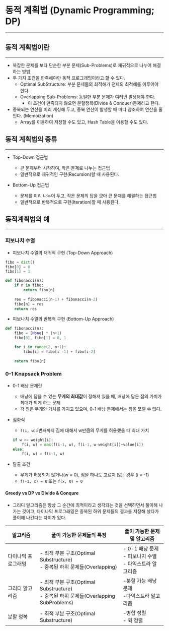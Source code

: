 # 동적 계획법 (Dynamic Programming; DP)

---

## 동적 계획법이란

---

- 복잡한 문제를 보다 단순한 부분 문제(Sub-Problems)로 재귀적으로 나누어 해결하는 방법
- 두 가지 조건을 만족해야만 동적 프로그래밍이라고 할 수 있다.
    + Optimal SubStructure: 부분 문제들의 최적해가 전체의 최적해를 이루어야 한다.
    + Overlapping Sub-Problems: 동일한 부분 문제가 여러번 발생해야 한다.
        - 이 조건이 만족되지 않으면 분할정복(Divide & Conquer)문제라고 한다.
- 중복되는 연산을 미리 캐싱해 두고, 중복 연산이 발생할 때 마다 참조하여 연산을 줄인다. (Memoization)
    + Array를 이용하여 저장할 수도 있고, Hash Table을 이용할 수도 있다.


## 동적 계획법의 종류

---

- Top-Down 접근법
    + 큰 문제부터 시작하여, 작은 문제로 나누는 접근법
    + 일반적으로 재귀적인 구현(Recursion)할 때 사용된다.

- Bottom-Up 접근법
    + 문제를 미리 나누어 두고, 작은 문제의 답을 모아 큰 문제를 해결하는 접근법
    + 일반적으로 반복적으로 구현(Iteration)할 때 사용된다.

## 동적계획법의 예

---

### 피보나치 수열

- 피보나치 수열의 재귀적 구현 (Top-Down Approach)

```python
fibo = dict()
fibo[0] = 0
fibo[1] = 1

def fibonacci(n):
    if n in fibo:
        return fibo[n]
    
    res = fibonacci(n-1) + fibonacci(n-2)
    fibo[n] = res
    return res
```

- 피보나치 수열의 반복적 구현 (Bottom-Up Approach)

```python
def fibonacci(n):
    fibo = [None] * (n+1)
    fibo[0], fibo[1] = 0, 1

    for i in range(2, n+1):
        fibo[i] = fibo[i -1] + fibo[i-2]
    
    return fibo[n]
```

### 0-1 Knapsack Problem

- 0-1 배낭 문제란
    + 배낭에 담을 수 있는 **무게의 최대값**이 정해져 있을 때, 배낭에 담은 짐의 가치가 최대가 되게 하는 문제
    + 각 짐은 무게와 가치를 가지고 있으며, 0-1 배낭 문제에서는 짐을 쪼갤 수 없다.

- 점화식
    + `f(i, w)`:i번째까지 짐에 대해서 w만큼의 무게를 허용했을 때 최대 가치
    ```python
    if w >= weight[i]:
        f(i, w) = max(f(i-1, w), f(i-1, w-weight[i])+value[i])
    else:
        f(i, w) = f(i-1, w)
    ```

- 탈출 조건
    + 무게가 허용되지 않거나(w = 0), 짐을 하나도 고르지 않는 경우 (i = -1)
    + `f(-1, x) = 0` 또는 `f(x, 0) = 0`


#### Greedy vs DP vs Divide & Conqure

- 그리디 알고리즘은 항상 그 순간에 최적이라고 생각되는 것을 선택하면서 풀이해 나가는 것이고, 다이나믹 프로그래밍은 중복된 하위 문제들의 결과를 저장해 놨다가 풀이해 나간다는 차이가 있다.

|알고리즘|풀이 가능한 문제들의 특징|풀이 가능한 문제 및 알고리즘
|------|---|---|
|다이나믹 프로그래밍|- 최적 부분 구조(Optimal Substructure)<br>- 중복된 하위 문제들(Overlapping)|- 0-1 배낭 문제<br> - 피보나치 수열 <br> - 다익스트라 알고리즘
|그리디 알고리즘|- 최적 부분 구조(Optimal Substructure)<br>- 중복된 하위 문제들(Overlapping SubProblems)| -분할 가능 배낭 문제<br>-다익스트라 알고리즘
|분할 정복|- 최적 부분 구조(Optimal Substructure)|-병합 정렬<br>- 퀵 정렬

